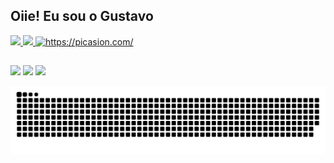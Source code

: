 ## Oiie! Eu sou o Gustavo 
 
   <div>
  <a href="https://github.com/Gustavo-Ti">
  <img height="180em" src="https://github-readme-stats.vercel.app/api?username=Gustavo-Ti&show_icons=true&theme=dracula&include_all_commits=true&count_private=true"/>
  <img height="180em" src="https://github-readme-stats.vercel.app/api/top-langs/?username=Gustavo-Ti&layout=compact&langs_count=7&theme=dracula"/>
  <a href="https://picasion.com/"><img src="https://i.picasion.com/pic91/89d9ad6451b5bca6ffea65abc8317f31.gif" width="120" height="120" border="0" alt="https://picasion.com/" /></a><br /><a href="https://picasion.com/"></a>
</div>
 
 ##
 
 <div>
 <a href="https://www.instagram.com/gustavo_elias013/" target="_blank"><img src="https://img.shields.io/badge/Instagram-E4405F?style=for-the-badge&logo=instagram&logoColor=white" target="_blank"></a> 
  <a href = "mailto:gustavoelias.ti@gmail.com"><img src="https://img.shields.io/badge/Gmail-D14836?style=for-the-badge&logo=gmail&logoColor=white" target="_blank"></a>
  <a href="https://www.linkedin.com/in/gustavo-elias-coelho-50b310193" target="_blank"><img src="https://img.shields.io/badge/LinkedIn-0077B5?style=for-the-badge&logo=linkedin&logoColor=white" target="_blank"></a>
  
![Snake animation](https://github.com/Gustavo-Ti/Gustavo-Ti/blob/output/github-contribution-grid-snake.svg)
  
</div>   

